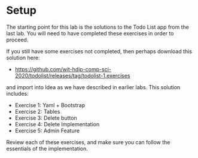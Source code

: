 # Setup

The starting point for this lab is the solutions to the Todo List app from the last lab. You will need to have completed these exercises in order to proceed.

If you still have some exercises not completed, then perhaps download this solution here:

- <https://github.com/wit-hdip-comp-sci-2020/todolist/releases/tag/todolist-1.exercises>

and import into Idea as we have described in earlier labs. This solution includes:

- Exercise 1: Yaml + Bootstrap
- Exercise 2: Tables
- Exercise 3: Delete button
- Exercise 4: Delete Implementation
- Exercise 5: Admin Feature

Review each of these exercises, and make sure you can follow the essentials of the implementation.